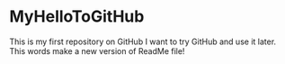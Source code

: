 # MyHelloToGitHub
This is my first repository on GitHub
I want to try GitHub and use it later.
This words make a new version of ReadMe file!
